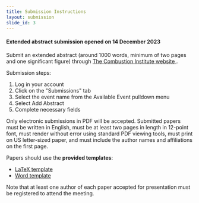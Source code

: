 ```yaml
---
title: Submission Instructions
layout: submission
slide_id: 3
---
```


#### Extended abstract submission opened on 14 December 2023

Submit an extended abstract (around 1000 words, minimum of two pages and one significant figure) through [The Combustion Institute website <i class="fa fa-external-link fa-fw" aria-hidden="true"></i>](https://ams.combustioninstitute.org/).

Submission steps:

1. Log in your account
2. Click on the "Submissions" tab
3. Select the event name from the Available Event pulldown menu
4. Select Add Abstract
5. Complete necessary fields

Only electronic submissions in PDF will be accepted. Submitted papers must be written in English, must be at least two pages in length in 12-point font, must render without error using standard PDF viewing tools, must print on US letter-sized paper, and must include the author names and affiliations on the first page.

Papers should use the **provided templates**:

- [<i class="fa fa-file-text-o fa-fw" aria-hidden="true"></i>LaTeX template](./assets/wssci-latex-template-0.3.1.zip)
- [<i class="fa fa-file-word-o fa-fw" aria-hidden="true"></i>Word template](./assets/2024-WSSCI-Spring_PaperTemplate.docx)

Note that at least one author of each paper accepted for presentation must be registered to attend the meeting.
